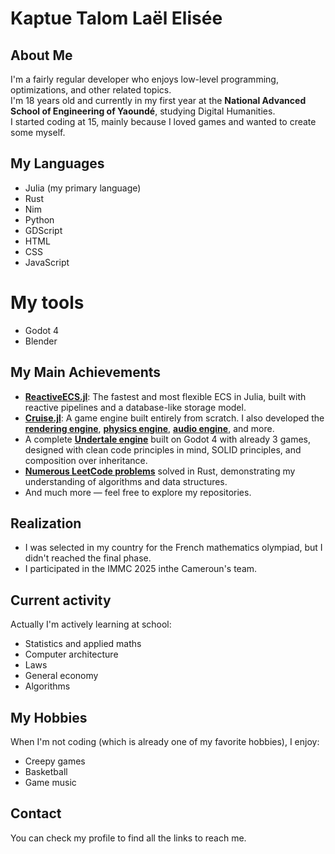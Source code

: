 # Kaptue Talom Laël Elisée 

## About Me

I'm a fairly regular developer who enjoys low-level programming, optimizations, and other related topics.  
I'm 18 years old and currently in my first year at the **National Advanced School of Engineering of Yaoundé**, studying Digital Humanities.  
I started coding at 15, mainly because I loved games and wanted to create some myself.

## My Languages 

- Julia (my primary language)
- Rust
- Nim
- Python
- GDScript
- HTML
- CSS
- JavaScript

# My tools

- Godot 4
- Blender

## My Main Achievements

- **[ReactiveECS.jl](https://github.com/Gesee-y/ReactiveECS.jl)**: The fastest and most flexible ECS in Julia, built with reactive pipelines and a database-like storage model.
- **[Cruise.jl](https://github.com/Gesee-y/Cruise.jl)**: A game engine built entirely from scratch. I also developed the **[rendering engine](https://github.com/Gesee-y/Horizons.jl)**, **[physics engine](https://github.com/Gesee-y/Interactions.jl)**, **[audio engine](https://github.com/Gesee-y/WavesFlow.jl)**, and more.
- A complete **[Undertale engine](https://github.com/Gesee-y/xxxxtale-engine)** built on Godot 4 with already 3 games, designed with clean code principles in mind, SOLID principles, and composition over inheritance.
- **[Numerous LeetCode problems](https://github.com/Gesee-y/Leetcode-challenge)** solved in Rust, demonstrating my understanding of algorithms and data structures.
- And much more — feel free to explore my repositories.

## Realization

- I was selected in my country for the French mathematics olympiad, but I didn't reached the final phase.
- I participated in the IMMC 2025 inthe Cameroun's team.

## Current activity

Actually I'm actively learning at school:

- Statistics and applied maths
- Computer architecture
- Laws
- General economy
- Algorithms

## My Hobbies

When I'm not coding (which is already one of my favorite hobbies), I enjoy:

- Creepy games
- Basketball
- Game music

## Contact

You can check my profile to find all the links to reach me.
